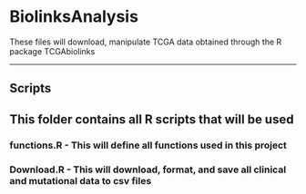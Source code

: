 # BiolinksAnalysis
These files will download, manipulate TCGA data obtained through the R package TCGAbiolinks

-----------------------------------------------------------------------------------------------------------
## Scripts
This folder contains all R scripts that will be used 
-----------------------------------------------------------------------------------------------------------
### functions.R - This will define all functions used in this project
### Download.R - This will download, format, and save all clinical and mutational data to csv files
